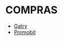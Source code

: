 # COMPRAS

- [Gatry](https://gatry.com/ 'Gatry')
- [Promobit](https://www.promobit.com.br/ 'Promobit')
